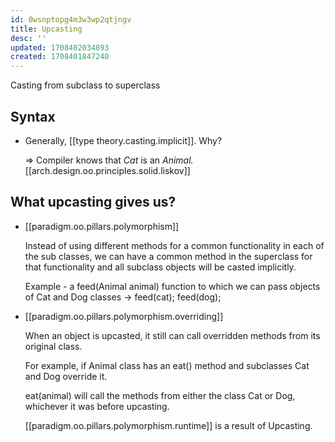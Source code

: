 ```yaml
---
id: 0wsnptopg4m3w3wp2qtjngv
title: Upcasting
desc: ''
updated: 1708402034893
created: 1708401847240
---
```


Casting from subclass to superclass

## Syntax

- Generally, [[type theory.casting.implicit]]. Why?
  
  => Compiler knows that *Cat* is an *Animal.* [[arch.design.oo.principles.solid.liskov]]

## What upcasting gives us?

- [[paradigm.oo.pillars.polymorphism]]

    Instead of using different methods for a common functionality in each of the sub classes, we can have a common method in the superclass for that functionality and all subclass objects will be casted implicitly.

    Example - a feed(Animal animal) function to which we can pass objects of Cat and Dog classes → feed(cat); feed(dog);

- [[paradigm.oo.pillars.polymorphism.overriding]]

    When an object is upcasted, it still can call overridden methods from its original class.

    For example, if Animal class has an eat() method and subclasses Cat and Dog override it.

    eat(animal) will call the methods from either the class Cat or Dog, whichever it was before upcasting.

    [[paradigm.oo.pillars.polymorphism.runtime]] is a result of Upcasting.

